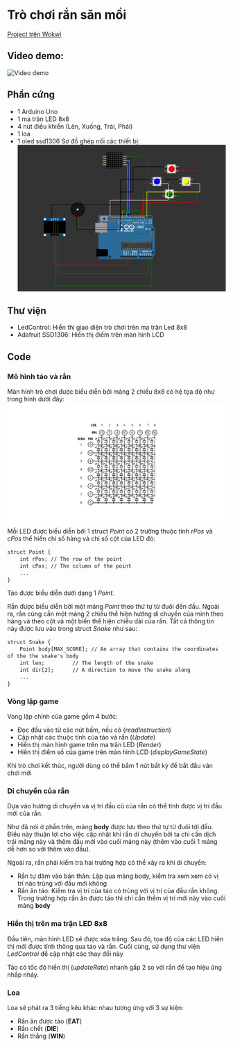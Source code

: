 # Trò chơi rắn săn mồi
[Project trên Wokwi](https://wokwi.com/projects/383641267625734145)

## Video demo:
![Video demo](assets/demo.gif)
## Phần cứng
- 1 Arduino Uno
- 1 ma trận LED 8x8
- 4 nút điều khiển (Lên, Xuống, Trái, Phải)
- 1 loa 
- 1 oled ssd1306
Sơ đồ ghép nối các thiết bị:
![Sơ đồ ghép nối các thiết bị](assets/diagram.png)

## Thư viện
- LedControl: Hiển thị giao diện trò chơi trên ma trận Led 8x8
- Adafruit SSD1306: Hiển thị điểm trên màn hình LCD

## Code
### Mô hình táo và rắn
Màn hình trò chơi được biểu diễn bởi mảng 2 chiều 8x8 có hệ tọa độ như trong hình dưới đây:
![Hệ tọa độ màn hình LED](assets/led_matrix_schematic.png)
Mỗi LED được biểu diễn bởi 1 struct *Point* có 2 trường thuộc tính *rPos* và *cPos* thể hiển chỉ số hàng và chỉ số cột của LED đó:
```
struct Point {
    int rPos; // The row of the point
    int cPos; // The column of the point
    ...
}
```
Táo được biểu diễn dưới dạng 1 *Point*.

Rắn được biểu diễn bởi một mảng *Point* theo thứ tự từ đuôi đến đầu. Ngoài ra, rắn cũng cần một mảng 2 chiều thể hiện hướng di chuyển của mình theo hàng và theo cột và một biến thể hiện chiều dài của rắn. Tất cả thông tin này được lưu vào trong struct *Snake* như sau:
```
struct Snake {
    Point body[MAX_SCORE]; // An array that contains the coordinates of the the snake's body
    int len;         // The length of the snake 
    int dir[2];      // A direction to move the snake along
    ...
}
```
### Vòng lặp game
Vòng lặp chính của game gồm 4 bước:
- Đọc đầu vào từ các nút bấm, nếu có (*readInstruction*)
- Cập nhật các thuộc tính của táo và rắn (*Update*)
- Hiển thị màn hình game trên ma trận LED (*Render*)
- Hiển thị điểm số của game trên màn hình LCD (*displayGameState*)

Khi trò chơi kết thúc, người dùng có thể bấm 1 nút bất kỳ để bắt đầu ván chơi mới

### Di chuyển của rắn
Dựa vào hướng di chuyển và vị trí đầu cũ của rắn có thể tính được vị trí đầu mới của rắn.

Như đã nói ở phần trên, mảng **body** được lưu theo thứ tự từ đuôi tới đầu. Điều này thuận lợi cho việc cập nhật khi rắn di chuyển bởi ta chỉ cần dịch trái mảng này và thêm đầu mới vào cuối mảng này (thêm vào cuối 1 mảng dễ hơn so với thêm vào đầu). 

Ngoài ra, rắn phải kiểm tra hai trường hợp có thể xảy ra khi di chuyển:
- Rắn tự đâm vào bản thân: Lặp qua mảng body, kiểm tra xem xem có vị trí nào trùng với đầu mới không 
- Rắn ăn táo: Kiểm tra vị trí của táo có trùng với vị trí của đầu rắn không. Trong trường hợp rắn ăn được táo thì chỉ cần thêm vị trí mới này vào cuối mảng **body**

### Hiển thị trên ma trận LED 8x8
Đầu tiên, màn hình LED sẽ được xóa trắng. Sau đó, tọa độ của các LED hiển thị mới được tính thông qua táo và rắn. Cuối cùng, sử dụng thư viện *LedControl* để cập nhật các thay đổi này

Táo có tốc độ hiển thị (*updateRate*) nhanh gấp 2 so với rắn để tạo hiệu ứng nhấp nháy.


### Loa
Loa sẽ phát ra 3 tiếng kêu khác nhau tương ứng với 3 sự kiện:
- Rắn ăn được táo (**EAT**)
- Rắn chết (**DIE**)
- Rắn thắng (**WIN**)

